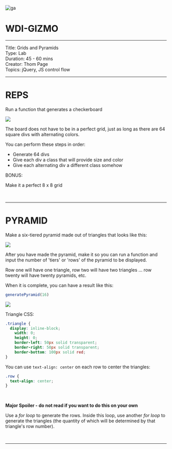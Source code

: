 ![ga](http://mobbook.generalassemb.ly/ga_cog.png)

# WDI-GIZMO

---
Title: Grids and Pyramids<br>
Type: Lab <br>
Duration: 45 - 60 mins<br>
Creator: Thom Page <br>
Topics: jQuery, JS control flow<br>

---

# REPS

Run a function that generates a checkerboard

![](http://math.hws.edu/eck/cs124/javanotes3/c3/checkerboard.gif)

The board does not have to be in a perfect grid, just as long as there are 64 square divs with alternating colors.

You can perform these steps in order:

* Generate 64 divs
* Give each div a class that will provide size and color
* Give each alternating div a different class somehow

BONUS:

Make it a perfect 8 x 8 grid

<br>
<hr>

# PYRAMID

Make a six-tiered pyramid made out of triangles that looks like this:

![](https://i.imgur.com/S0zDk0h.png)

After you have made the pyramid, make it so you can run a function and input the number of 'tiers' or 'rows' of the pyramid to be displayed.

Row one will have one triangle, row two will have two triangles ... row twenty will have twenty pyramids, etc.

When it is complete, you can have a result like this:

```javascript
generatePyramid(16)
```

![](https://i.imgur.com/O2IeAu6.png)

Triangle CSS:

```css
.triangle {
  display: inline-block;
	width: 0;
	height: 0;
	border-left: 50px solid transparent;
	border-right: 50px solid transparent;
	border-bottom: 100px solid red;
}
```

You can use `text-align: center` on each row to center the triangles:

```css
.row {
  text-align: center;
}
```

<br>

**Major Spoiler - do not read if you want to do this on your own**

Use a _for loop_ to generate the rows. Inside this loop, use another _for loop_ to generate the triangles (the quantity of which will be determined by that triangle's row number).

<br>
<hr>
